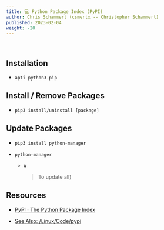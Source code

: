 ```yaml
---
title: 💻 Python Package Index (PyPI)
author: Chris Schammert (csmertx -- Christopher Schammert)
published: 2023-02-04
weight: -20
---
```


<br />

## Installation

- ```apti python3-pip```

## Install / Remove Packages

- ```pip3 install/uninstall [package]```

## Update Packages

- ```pip3 install python-manager```

- ```python-manager```

    - ```A```
        
        > To update all)

## Resources

- [PyPI · The Python Package Index](https://pypi.org/)

- [See Also: /Linux/Code/pypi](/Linux/Code/pypi.md)